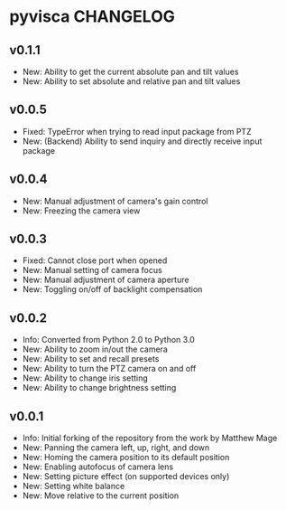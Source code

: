 # pyvisca CHANGELOG

## v0.1.1

- New: Ability to get the current absolute pan and tilt values
- New: Ability to set absolute and relative pan and tilt values

## v0.0.5

- Fixed: TypeError when trying to read input package from PTZ
- New: (Backend) Ability to send inquiry and directly receive input package

## v0.0.4

- New: Manual adjustment of camera's gain control
- New: Freezing the camera view

## v0.0.3

- Fixed: Cannot close port when opened
- New: Manual setting of camera focus
- New: Manual adjustment of camera aperture
- New: Toggling on/off of backlight compensation

## v0.0.2

- Info: Converted from Python 2.0 to Python 3.0
- New: Ability to zoom in/out the camera
- New: Ability to set and recall presets
- New: Ability to turn the PTZ camera on and off
- New: Ability to change iris setting
- New: Ability to change brightness setting

## v0.0.1

- Info: Initial forking of the repository from the work by Matthew Mage
- New: Panning the camera left, up, right, and down
- New: Homing the camera position to its default position
- New: Enabling autofocus of camera lens
- New: Setting picture effect (on supported devices only)
- New: Setting white balance
- New: Move relative to the current position
